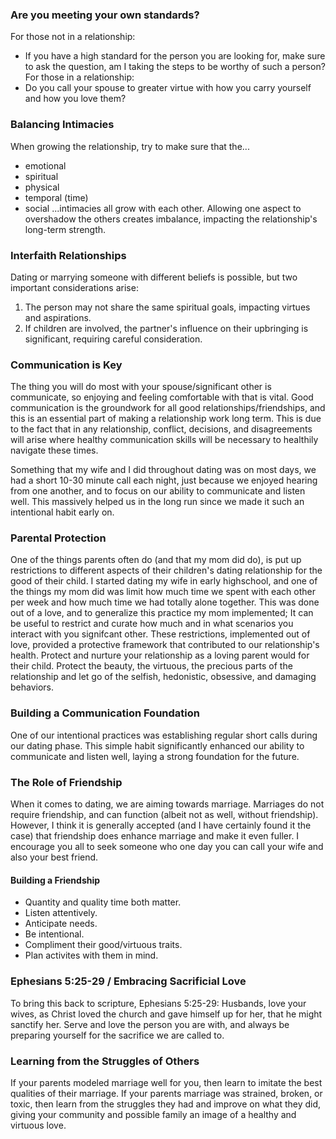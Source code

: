 ### Are you meeting your own standards?
For those not in a relationship:
- If you have a high standard for the person you are looking for, make sure to ask the question, am I taking the steps to be worthy of such a person?
For those in a relationship:
- Do you call your spouse to greater virtue with how you carry yourself and how you love them?

### Balancing Intimacies
When growing the relationship, try to make sure that the...
* emotional
* spiritual
* physical
* temporal (time)
* social 
...intimacies all grow with each other.
Allowing one aspect to overshadow the others creates imbalance, impacting the relationship's long-term strength.

### Interfaith Relationships
Dating or marrying someone with different beliefs is possible, but two important considerations arise:
1. The person may not share the same spiritual goals, impacting virtues and aspirations.
2. If children are involved, the partner's influence on their upbringing is significant, requiring careful consideration.

### Communication is Key
The thing you will do most with your spouse/significant other is communicate, so enjoying and feeling comfortable with that is vital.
Good communication is the groundwork for all good relationships/friendships, and this is an essential part of making a relationship work long term.
This is due to the fact that in any relationship, conflict, decisions, and disagreements will arise where healthy communication skills will be necessary to healthily navigate these times. 

Something that my wife and I did throughout dating was on most days, we had a short 10-30 minute call each night, just because we enjoyed hearing from one another, and to focus on our ability to communicate and listen well.
This massively helped us in the long run since we made it such an intentional habit early on.

### Parental Protection
One of the things parents often do (and that my mom did do), is put up restrictions to different aspects of their children's dating relationship for the good of their child.
I started dating my wife in early highschool, and one of the things my mom did was limit how much time we spent with each other per week and how much time we had totally alone together.
This was done out of a love, and to generalize this practice my mom implemented; It can be useful to restrict and curate how much and in what scenarios you interact with you signifcant other. 
These restrictions, implemented out of love, provided a protective framework that contributed to our relationship's health.
Protect and nurture your relationship as a loving parent would for their child.
Protect the beauty, the virtuous, the precious parts of the relationship and let go of the selfish, hedonistic, obsessive, and damaging behaviors.

### Building a Communication Foundation
One of our intentional practices was establishing regular short calls during our dating phase. This simple habit significantly enhanced our ability to communicate and listen well, laying a strong foundation for the future.

### The Role of Friendship
When it comes to dating, we are aiming towards marriage.
Marriages do not require friendship, and can function (albeit not as well, without friendship).
However, I think it is generally accepted (and I have certainly found it the case) that friendship does enhance marriage and make it even fuller. I encourage you all to seek someone who one day you can call your wife and also 
your best friend.

#### Building a Friendship
- Quantity and quality time both matter.
- Listen attentively.
- Anticipate needs.
- Be intentional.
- Compliment their good/virtuous traits.
- Plan activites with them in mind.

### Ephesians 5:25-29 / Embracing Sacrificial Love
To bring this back to scripture,
Ephesians 5:25-29: Husbands, love your wives, as Christ loved the church and gave himself up for her, that he might sanctify her.
Serve and love the person you are with, and always be preparing yourself for the sacrifice we are called to.

### Learning from the Struggles of Others
If your parents modeled marriage well for you, then learn to imitate the best qualities of their marriage.
If your parents marriage was strained, broken, or toxic, then learn from the struggles they had and improve on what they did, giving your community and possible family an image of a healthy and virtuous love.